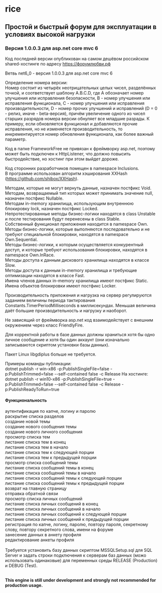 # rice

## Простой и быстрый форум для эксплуатации в условиях высокой нагрузки

### Версия 1.0.0.3 для asp.net core mvc 6

Код последней версии опубликован на самом дешёвом российском shared-хостинге по адресу <a href="https://форумлюбви.рф">https://форумлюбви.рф</a>

Ветвь net6_0 - версия 1.0.0.3 для asp.net core mvc 6<br>

Определение номера версии:<br>
Номер состоит из четырёх неотрицательных целых чисел, разделённых точкой, и соответствует шаблону A.B.C.D, где A обозначает номер улучшения или исправления безопасности, B - номер улучшения или исправления функционала, С - номер улучшения или исправления производительности, D - номер прочих улучшений и исправлений (D = 0 - релиз, иначе - beta-версия), причём увеличение одного из чисел старших разрядов номера версии обнуляет все младшие разрады. К примеру, если обновляется функционал и добавляются прочие исправления, но не изменяется производительность, то инкрементируется номер обновления функционала, как более важный параметр.<br>

Код в папке FrameworkFree не привязан к фреймворку asp.net, поэтому может быть подключен к HttpListener, что должно повысить быстродействие, но хостинг при этом выйдет дороже.<br>

Код сторонних разработчиков помещен в namespace Inclusions.<br>
В программе использован алгоритм хэширования XXHash (<a href="https://github.com/shibox/XXHash">https://github.com/shibox/XXHash</a>).<br>

Методам, которые не могут вернуть данные, назначен постфикс Void.<br>
Методам, возвращаемый тип которых может принимать значение null, назначен постфикс Nullable.<br>
Методам in-memory хранилища, использующим внутреннюю блокировку lock, назначен постфикс Locked.<br>
Непротестированные методы бизнес-логики находятся в class Unstable и после тестирования будут перенесены в class Stable.<br>
Собственный функционал приложения находится в namespace Own.<br>
Методы бизнес-логики, которые выполняются последовательно и не требуют специальной блокировки, находятся в namespace Own.Sequential.<br>
Методы бизнес-логики, к которым осуществляется конкурентный доступ, и которые требуют использования блокировки, находятся в namespace Own.InRace.<br>
Методы доступа к данным дискового хранилища находятся в классе Slow.<br>
Методы доступа к данным in-memory хранилища и требующие оптимизации находятся в классе Fast.<br>
Имена членов данных in-memory хранилища имеют постфикс Static.<br>
Имена объектов блокировки имеют постфикс Locker.<br>

Производительность приложения и нагрузка на сервер регулируются заданием величины периода тактирования Constants.TimerPeriodMilliseconds в миллисекундах. Меньшая величина даёт большие производительность и нагрузку и наоборот.<br>

Не зависящий от фреймворка asp.net код взаимодействует с внешним окружением через класс FriendlyFire.<br>

Для корректной работы в базе данных должны храниться хотя бы одно личное сообщение и хотя бы один аккаунт (они изначально записываются скриптом установки базы данных).

Пакет Linux libgdiplus больше не требуется.

Примеры команды публикации: <br>
dotnet publish -r win-x86 -p:PublishSingleFile=false -p:PublishTrimmed=false --self-contained false -c Release
На хостинге: dotnet publish -r win10-x86 -p:PublishSingleFile=true -p:PublishTrimmed=false --self-contained false -c Release -p:PublishReadyToRun=true

#### Функциональность 
аутентификация по капче, логину и паролю<br>
раскрытие списка разделов<br>
создание новой темы<br>
создание нового сообщения темы<br>
создание нового личного сообщения<br>
просмотр списка тем<br>
листание списка тем в конец<br>
листание списка тем в начало<br>
листание списка тем к следующей порции<br>
листание списка тем к предыдущей порции<br>
просмотр списка сообщений темы<br>
листание списка сообщений темы в конец<br>
листание списка сообщений темы в начало<br>
листание списка сообщений темы к следующей порции<br>
листание списка сообщений темы к предыдущей порции<br>
возврат на главную страницу<br>
отправка обратной связи<br>
просмотр списка личных сообщений<br>
листание списка личных сообщений в конец<br>
листание списка личных сообщений в начало<br>
листание списка личных сообщений к следующей порции<br>
листание списка личных сообщений к предыдущей порции<br>
регистрация по капче, логину, паролю, повтору пароля, секретному слову, повтору секретного слова, имени на форуме<br>
занесение данных в анкету профиля<br>
редактирование анкеты профиля<br>
<br>
Требуется установить базу данных скриптом MSSQLSetup.sql для SQL Server и задать строки подключения к серверам баз данных (можо использовать одинаковые) для переменных среды RELEASE (Production) и DEBUG (Test).

<br><b>This engine is still under development and strongly not recommended for production usage.</b>
